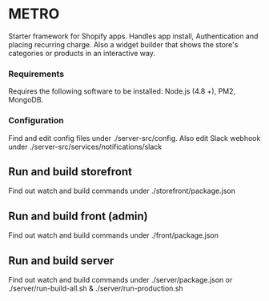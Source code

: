 # METRO
<P> Starter framework for Shopify apps. Handles app install, Authentication and placing recurring charge. Also a widget builder that shows the store's categories or products in an interactive way.

### Requirements
Requires the following software to be installed: Node.js (4.8 +), PM2, MongoDB.

### Configuration
Find and edit config files under ./server-src/config. Also edit Slack webhook under ./server-src/services/notifications/slack

## Run and build storefront
Find out watch and build commands under ./storefront/package.json

## Run and build front (admin)
Find out watch and build commands under ./front/package.json

## Run and build server
Find out watch and build commands under ./server/package.json or ./server/run-build-all.sh & ./server/run-production.sh

